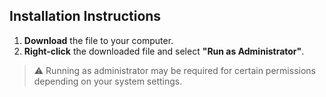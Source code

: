 ## Installation Instructions

1. **Download** the file to your computer.
2. **Right-click** the downloaded file and select **"Run as Administrator"**.

> ⚠️ Running as administrator may be required for certain permissions depending on your system settings.
